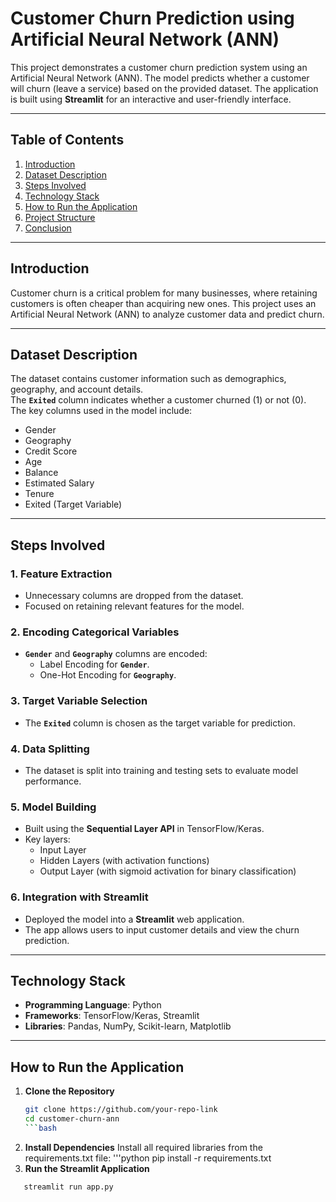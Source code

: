 # Customer Churn Prediction using Artificial Neural Network (ANN)

This project demonstrates a customer churn prediction system using an Artificial Neural Network (ANN). The model predicts whether a customer will churn (leave a service) based on the provided dataset. The application is built using **Streamlit** for an interactive and user-friendly interface.

---

## Table of Contents

1. [Introduction](#introduction)  
2. [Dataset Description](#dataset-description)  
3. [Steps Involved](#steps-involved)  
4. [Technology Stack](#technology-stack)  
5. [How to Run the Application](#how-to-run-the-application)  
6. [Project Structure](#project-structure)  
7. [Conclusion](#conclusion)  

---

## Introduction

Customer churn is a critical problem for many businesses, where retaining customers is often cheaper than acquiring new ones. This project uses an Artificial Neural Network (ANN) to analyze customer data and predict churn.

---

## Dataset Description

The dataset contains customer information such as demographics, geography, and account details.  
The **`Exited`** column indicates whether a customer churned (1) or not (0).  
The key columns used in the model include:

- Gender  
- Geography  
- Credit Score  
- Age  
- Balance  
- Estimated Salary  
- Tenure  
- Exited (Target Variable)  

---

## Steps Involved

### 1. **Feature Extraction**
- Unnecessary columns are dropped from the dataset.  
- Focused on retaining relevant features for the model.

### 2. **Encoding Categorical Variables**
- **`Gender`** and **`Geography`** columns are encoded:  
  - Label Encoding for **`Gender`**.  
  - One-Hot Encoding for **`Geography`**.

### 3. **Target Variable Selection**
- The **`Exited`** column is chosen as the target variable for prediction.

### 4. **Data Splitting**
- The dataset is split into training and testing sets to evaluate model performance.

### 5. **Model Building**
- Built using the **Sequential Layer API** in TensorFlow/Keras.  
- Key layers:
  - Input Layer
  - Hidden Layers (with activation functions)
  - Output Layer (with sigmoid activation for binary classification)  

### 6. **Integration with Streamlit**
- Deployed the model into a **Streamlit** web application.  
- The app allows users to input customer details and view the churn prediction.

---

## Technology Stack

- **Programming Language**: Python  
- **Frameworks**: TensorFlow/Keras, Streamlit  
- **Libraries**: Pandas, NumPy, Scikit-learn, Matplotlib  

---

## How to Run the Application

1. **Clone the Repository**  
   ```bash
   git clone https://github.com/your-repo-link
   cd customer-churn-ann
   ```bash 
2. **Install Dependencies**
    Install all required libraries from the requirements.txt file:
'''python
  pip install -r requirements.txt
3. **Run the Streamlit Application**
```python
   streamlit run app.py
